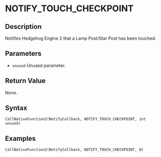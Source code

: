 # NOTIFY_TOUCH_CHECKPOINT

## Description
Notifies Hedgehog Engine 2 that a Lamp Post/Star Post has been touched.

## Parameters
- `unused`
Unused parameter.

## Return Value
None.

## Syntax
```
CallNativeFunction2(NotifyCallback, NOTIFY_TOUCH_CHECKPOINT, int unused)
```

## Examples
```
CallNativeFunction2(NotifyCallback, NOTIFY_TOUCH_CHECKPOINT, 0)
```